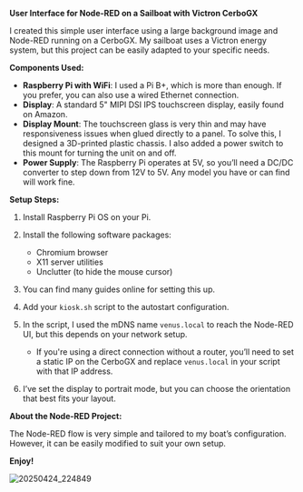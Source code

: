 **User Interface for Node-RED on a Sailboat with Victron CerboGX**

I created this simple user interface using a large background image and Node-RED running on a CerboGX. My sailboat uses a Victron energy system, but this project can be easily adapted to your specific needs.

**Components Used:**

* **Raspberry Pi with WiFi**: I used a Pi B+, which is more than enough. If you prefer, you can also use a wired Ethernet connection.
* **Display**: A standard 5" MIPI DSI IPS touchscreen display, easily found on Amazon.
* **Display Mount**: The touchscreen glass is very thin and may have responsiveness issues when glued directly to a panel. To solve this, I designed a 3D-printed plastic chassis. I also added a power switch to this mount for turning the unit on and off.
* **Power Supply**: The Raspberry Pi operates at 5V, so you’ll need a DC/DC converter to step down from 12V to 5V. Any model you have or can find will work fine.

**Setup Steps:**

1. Install Raspberry Pi OS on your Pi.
2. Install the following software packages:

   * Chromium browser
   * X11 server utilities
   * Unclutter (to hide the mouse cursor)
3. You can find many guides online for setting this up.
4. Add your `kiosk.sh` script to the autostart configuration.
5. In the script, I used the mDNS name `venus.local` to reach the Node-RED UI, but this depends on your network setup.

   * If you're using a direct connection without a router, you’ll need to set a static IP on the CerboGX and replace `venus.local` in your script with that IP address.
6. I’ve set the display to portrait mode, but you can choose the orientation that best fits your layout.

**About the Node-RED Project:**

The Node-RED flow is very simple and tailored to my boat’s configuration. However, it can be easily modified to suit your own setup.

**Enjoy!**

![20250424_224849](https://github.com/user-attachments/assets/97a7e817-3c49-479f-a38a-c65ad2ae0ea4)
